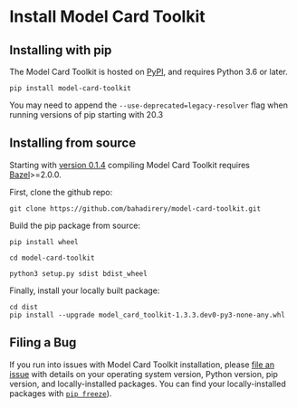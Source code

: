 # Install Model Card Toolkit

## Installing with pip

The Model Card Toolkit is hosted on
[PyPI](https://pypi.org/project/model-card-toolkit/), and requires Python 3.6 or
later.

```posix-terminal
pip install model-card-toolkit
```

You may need to append the `--use-deprecated=legacy-resolver` flag when running
versions of pip starting with 20.3

## Installing from source

Starting with
[version 0.1.4](https://github.com/tensorflow/model-card-toolkit/blob/master/RELEASE.md)
compiling Model Card Toolkit requires
[Bazel](https://docs.bazel.build/versions/master/install.html)>=2.0.0.

First, clone the github repo:

```posix-terminal
git clone https://github.com/bahadirery/model-card-toolkit.git
```

Build the pip package from source:

```posix-terminal
pip install wheel

cd model-card-toolkit

python3 setup.py sdist bdist_wheel
```

Finally, install your locally built package:

```posix-terminal
cd dist
pip install --upgrade model_card_toolkit-1.3.3.dev0-py3-none-any.whl
```

## Filing a Bug

If you run into issues with Model Card Toolkit installation, please
[file an issue](https://github.com/tensorflow/model-card-toolkit/issues/new)
with details on your operating system version, Python version, pip version, and
locally-installed packages. You can find your locally-installed packages with
[`pip freeze`](https://pip.pypa.io/en/stable/reference/pip_freeze/)).
